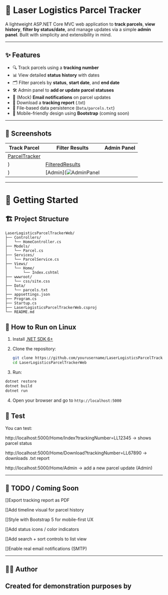 # 🚚 Laser Logistics Parcel Tracker

A lightweight ASP.NET Core MVC web application to **track parcels**, **view history**, **filter by status/date**, and manage updates via a simple **admin panel**. Built with simplicity and extensibility in mind.


---

## ✨ Features

- 🔍 Track parcels using a **tracking number**
- 📊 View detailed **status history** with dates
- 🗂 Filter parcels by **status**, **start date**, and **end date**
- 🛠 Admin panel to **add or update parcel statuses**
- 📨 (Mock) **Email notifications** on parcel updates
- 📄 Download a **tracking report** (.txt)
- 💾 File-based data persistence (`Data/parcels.txt`)
- 📱 Mobile-friendly design using **Bootstrap** (coming soon)

---

## 📸 Screenshots

| Track Parcel | Filter Results | Admin Panel |
|--------------|----------------|-------------|
| [ParcelTracker](https://github.com/user-attachments/assets/af955451-bc6d-4733-be6c-7cab880f1cb9)
) |[FilteredResults](https://github.com/user-attachments/assets/c88e742b-8874-48cb-8827-ab7166206897)
) |[Admin](![AdminPanel](https://github.com/user-attachments/assets/5cbab5e2-64c1-4c6f-9c88-5971a2907f64)


---

# 🚀 Getting Started

## 🏗 Project Structure

```
LaserLogisticsParcelTrackerWeb/
├── Controllers/
│   └── HomeController.cs
├── Models/
│   └── Parcel.cs
├── Services/
│   └── ParcelService.cs
├── Views/
│   └── Home/
│       └── Index.cshtml
├── wwwroot/
│   └── css/site.css
├── Data/
│   └── parcels.txt
├── appsettings.json
├── Program.cs
├── Startup.cs
├── LaserLogisticsParcelTrackerWeb.csproj
└── README.md

```

## 🏃 How to Run on Linux
1. Install [.NET SDK 6+](https://dotnet.microsoft.com/en-us/download/dotnet/6.0)
2. Clone the repository:

   ```bash
   git clone https://github.com/yourusername/LaserLogisticsParcelTrackerWeb.git
   cd LaserLogisticsParcelTrackerWeb
   ```
3. Run:
```bash
dotnet restore
dotnet build
dotnet run
```
4. Open your browser and go to `http://localhost:5000`


## 🧪 Test

You can test:

http://localhost:5000/Home/Index?trackingNumber=LL12345 → shows parcel status

http://localhost:5000/Home/Download?trackingNumber=LL67890 → downloads .txt report

http://localhost:5000/Home/Admin → add a new parcel update (Admin)

---
## 📌 TODO / Coming Soon
 []Export tracking report as PDF

 []Add timeline visual for parcel history

 []Style with Bootstrap 5 for mobile-first UX

 []Add status icons / color indicators

 []Add search + sort controls to list view

 []Enable real email notifications (SMTP)

---

## 👨‍💻 Author

Created for demonstration purposes by <Lindiwe Thabsile Dlomo>
---
